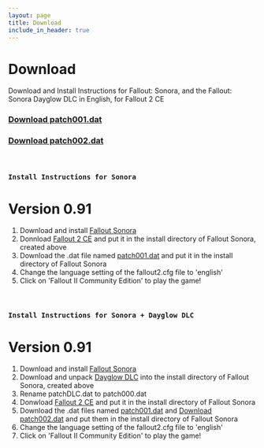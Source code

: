```yaml
---
layout: page
title: Download
include_in_header: true
---
```


# Download
Download and Install Instructions for Fallout: Sonora, and the Fallout: Sonora Dayglow DLC in English, for Fallout 2 CE

### [Download patch001.dat](https://github.com/cambragol/Fallout-Sonora-English/releases/download/0.9/patch001.dat)

### [Download patch002.dat](https://github.com/cambragol/Fallout-Sonora-English/releases/download/0.9/patch002.dat)

<br>

### `Install Instructions for Sonora`
# **Version 0.91**

1. Download and install [Fallout Sonora](https://cloud.mail.ru/public/jsg1/HSrkfMyPB)
2. Donnload [Fallout 2 CE](https://github.com/alexbatalov/fallout2-ce/releases/tag/v1.3.0) and put it in the install directory of Fallout Sonora, created above
3. Download the .dat file named [patch001.dat](https://github.com/cambragol/Fallout-Sonora-English/releases/download/0.9/patch001.dat) and put it in the install directory of Fallout Sonora
4. Change the language setting of the fallout2.cfg file to 'english'
5. Click on 'Fallout II Community Edition' to play the game!

<br>

### `Install Instructions for Sonora + Dayglow DLC`
# **Version 0.91**

1. Download and install [Fallout Sonora](https://cloud.mail.ru/public/jsg1/HSrkfMyPB)
2. Download and unpack [Dayglow DLC](https://cloud.mail.ru/public/s3bg/oiJr6N1Gh) into the install directory of Fallout Sonora, created above
3. Rename patchDLC.dat to patch000.dat
4. Donwload [Fallout 2 CE](https://github.com/alexbatalov/fallout2-ce/releases/tag/v1.3.0) and put it in the install directory of Fallout Sonora
5. Download the .dat files named [patch001.dat](https://github.com/cambragol/Fallout-Sonora-English/releases/download/0.9/patch001.dat) and [Download patch002.dat](https://github.com/cambragol/Fallout-Sonora-English/releases/download/0.9/patch002.dat) and put them in the install directory of Fallout Sonora
6. Change the language setting of the fallout2.cfg file to 'english'
7. Click on 'Fallout II Community Edition' to play the game!

<br>
